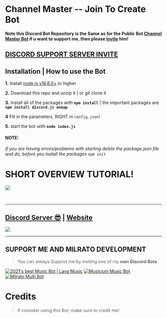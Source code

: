 # Channel Master -- Join To Create Bot
**Note this Discord Bot Repository is the Same as for the Public Bot [Channel Master Bot](https://discord.com/api/oauth2/authorize?client_id=761247967859965982&permissions=8&scope=bot) if u want to support me, then please [invite](https://discord.com/api/oauth2/authorize?client_id=761247967859965982&permissions=8&scope=bot) him!**

## [**DISCORD SUPPORT SERVER INVITE**](https://support.milrato.eu)

## Installation | How to use the Bot

 **1.** Install [node.js v16.6.0+](https://nodejs.org/api/cli.html#cli_unhandled_rejections_mode) or higher

 **2.** Download this repo and unzip it    |    or git clone it

 **3.** Install all of the packages with **`npm install`**     |  the important packages are   **`npm install discord.js enmap`**

 **4** Fill in the parameters, RIGHT in `config.json`!

 **5.** start the bot with **`node index.js`**

#### **NOTE:**

*If you are having errors/problems with starting delete the package.json file and do, before you install the packages `npm init`*


# SHORT OVERVIEW TUTORIAL!
[![](https://img.youtube.com/vi/zNE8insVgOA/maxresdefault.jpg)](https://youtu.be/zNE8insVgOA "")

<br/>
  
***

## [Discord Server 😎](https://discord.gg/milrato) | [Website](https://milrato.dev)
<a href="https://discord.gg/milrato"><img src="https://discord.com/api/guilds/773668217163218944/widget.png?style=banner2"></a>

***

## SUPPORT ME AND MILRATO DEVELOPMENT

> You can always Support me by inviting one of my **own Discord Bots**

[![2021's best Music Bot | Lava Music](https://cdn.discordapp.com/attachments/748533465972080670/817088638780440579/test3.png)](https://lava.milrato.dev)
[![Musicium Music Bot](https://cdn.discordapp.com/attachments/742446682381221938/770055673965707264/test1.png)](https://musicium.musicium.dev)
[![Milrato Multi Bot](https://cdn.discordapp.com/attachments/742446682381221938/770056826724679680/test1.png)](https://milrato.milrato.dev)

# Credits

> If consider using this Bot, make sure to credit me!
